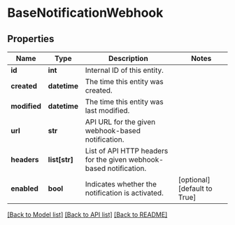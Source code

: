 # BaseNotificationWebhook

## Properties
Name | Type | Description | Notes
------------ | ------------- | ------------- | -------------
**id** | **int** | Internal ID of this entity. | 
**created** | **datetime** | The time this entity was created. | 
**modified** | **datetime** | The time this entity was last modified. | 
**url** | **str** | API URL for the given webhook-based notification. | 
**headers** | **list[str]** | List of API HTTP headers for the given webhook-based notification. | 
**enabled** | **bool** | Indicates whether the notification is activated. | [optional] [default to True]

[[Back to Model list]](../README.md#documentation-for-models) [[Back to API list]](../README.md#documentation-for-api-endpoints) [[Back to README]](../README.md)


